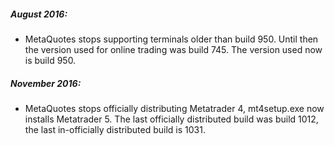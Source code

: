 ##### August 2016:

- MetaQuotes stops supporting terminals older than build 950. Until then the version used for online trading was build 745.
  The version used now is build 950.


##### November 2016:

- MetaQuotes stops officially distributing Metatrader 4, mt4setup.exe now installs Metatrader 5. The last officially
  distributed build was build 1012, the last in-officially distributed build is 1031.

